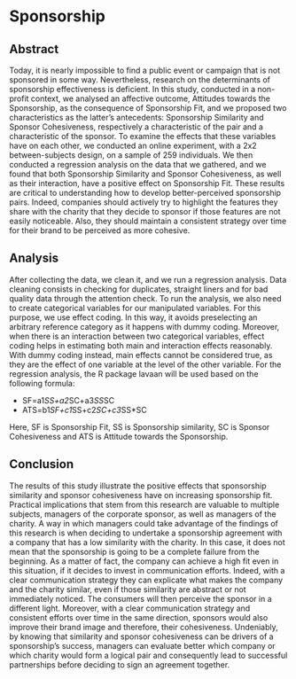 # Sponsorship
## Abstract
Today, it is nearly impossible to find a public event or campaign that is not sponsored in some way. Nevertheless, research on the determinants of sponsorship effectiveness is deficient. In this study, conducted in a non-profit context, we analysed an affective outcome, Attitudes towards the Sponsorship, as the consequence of Sponsorship Fit, and we proposed two characteristics as the latter’s antecedents: Sponsorship Similarity and Sponsor Cohesiveness, respectively a characteristic of the pair and a characteristic of the sponsor. To examine the effects that these variables have on each other, we conducted an online experiment, with a 2x2 between-subjects design, on a sample of 259 individuals. We then conducted a regression analysis on the data that we gathered, and we found that both Sponsorship Similarity and Sponsor Cohesiveness, as well as their interaction, have a positive effect on Sponsorship Fit. These results are critical to understanding how to develop better-perceived sponsorship pairs. Indeed, companies should actively try to highlight the features they share with the charity that they decide to sponsor if those features are not easily noticeable. Also, they should maintain a consistent strategy over time for their brand to be perceived as more cohesive.
## Analysis
After collecting the data, we clean it, and we run a regression analysis. Data cleaning consists in checking for duplicates, straight liners and for bad quality data through the attention check.
To run the analysis, we also need to create categorical variables for our manipulated variables. For this purpose, we use effect coding. In this way, it avoids preselecting an arbitrary reference category as it happens with dummy coding. Moreover, when there is an interaction between two categorical variables, effect coding helps in estimating both main and interaction effects reasonably. With dummy coding instead, main effects cannot be considered true, as they are the effect of one variable at the level of the other variable.
For the regression analysis, the R package lavaan will be used based on the following formula:

- SF=a1*SS+a2*SC+a3*SS*SC
- ATS=b1*SF+c1*SS+c2*SC+c3*SS*SC

Here, SF is Sponsorship Fit, SS is Sponsorship similarity, SC is Sponsor Cohesiveness and ATS is Attitude towards the Sponsorship.
## Conclusion
The results of this study illustrate the positive effects that sponsorship similarity and sponsor cohesiveness have on increasing sponsorship fit. Practical implications that stem from this research are valuable to multiple subjects, managers of the corporate sponsor, as well as managers of the charity. 
A way in which managers could take advantage of the findings of this research is when deciding to undertake a sponsorship agreement with a company that has a low similarity with the charity. In this case, it does not mean that the sponsorship is going to be a complete failure from the beginning. As a matter of fact, the company can achieve a high fit even in this situation, if it decides to invest in communication efforts. Indeed, with a clear communication strategy they can explicate what makes the company and the charity similar, even if those similarity are abstract or not immediately noticed. The consumers will then perceive the sponsor in a different light.
Moreover, with a clear communication strategy and consistent efforts over time in the same direction, sponsors would also improve their brand image and therefore, their cohesiveness.
Undeniably, by knowing that similarity and sponsor cohesiveness can be drivers of a sponsorship’s success, managers can evaluate better which company or which charity would form a logical pair and consequently lead to successful partnerships before deciding to sign an agreement together.
